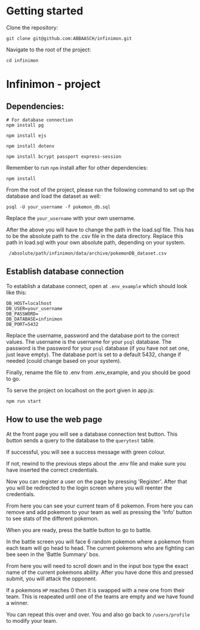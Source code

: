 # Getting started

Clone the repository:

```
git clone git@github.com:ABBAASCH/infinimon.git
```

Navigate to the root of the project:

```
cd infinimon
```

# Infinimon - project

## Dependencies:
```
# For database connection
npm install pg

npm install ejs

npm install dotenv

npm install bcrypt passport express-session

```

Remember to run `npm` install after for other dependencies:

```
npm install
```

From the root of the project, please run the following command to set up the database and load the dataset as well:

```
psql -U your_username -f pokemon_db.sql
```

Replace the `your_username` with your own username.

After the above you will have to change the path in the load.sql file. This has to be the absolute path to the .csv file in the data directory. Replace this path in load.sql with your own absolute path, depending on your system.

```
 /absolute/path/infinimon/data/archive/pokemonDB_dataset.csv
```


## Establish database connection

To establish a database connect, open at `.env_example` which should look like this:

```
DB_HOST=localhost
DB_USER=your_username
DB_PASSWORD=
DB_DATABASE=infinimon
DB_PORT=5432
```

Replace the username, password and the database port to the correct values.
The username is the username for your `psql` database.
The password is the password for your `psql` database (if you have not set one, just leave empty).
The database port is set to a default 5432, change if needed (could change based on your system).

Finally, rename the file to .env from .env_example, and you should be good to go.

To serve the project on localhost on the port given in app.js:
```
npm run start
```

## How to use the web page

At the front page you will see a database connection test button. This button sends a query to the database to the `querytest` table.

If successful, you will see a success message with green colour.

If not, rewind to the previous steps about the .env file and make sure you have inserted the correct credentials.

Now you can register a user on the page by pressing 'Register'. After that you will be redirected to the login screen where you will reenter the credentials.

From here you can see your current team of 6 pokemon. From here you can remove and add pokemon to your team as well as pressing the 'Info' button to see stats of the different pokemon.

When you are ready, press the battle button to go to battle.


In the battle screen you will face 6 random pokemon where a pokemon from each team will go head to head. The current pokemons who are fighting can bee seen in the 'Battle Summary' box.

From here you will need to scroll down and in the input box type the exact name of the current pokemons ability. After you have done this and pressed submit, you will attack the opponent.

If a pokemons `HP` reaches 0 then it is swapped with a new one from their team. This is reapeated until one of the teams are empty and we have found a winner.

You can repeat this over and over. You and also go back to `/users/profile` to modify your team.
